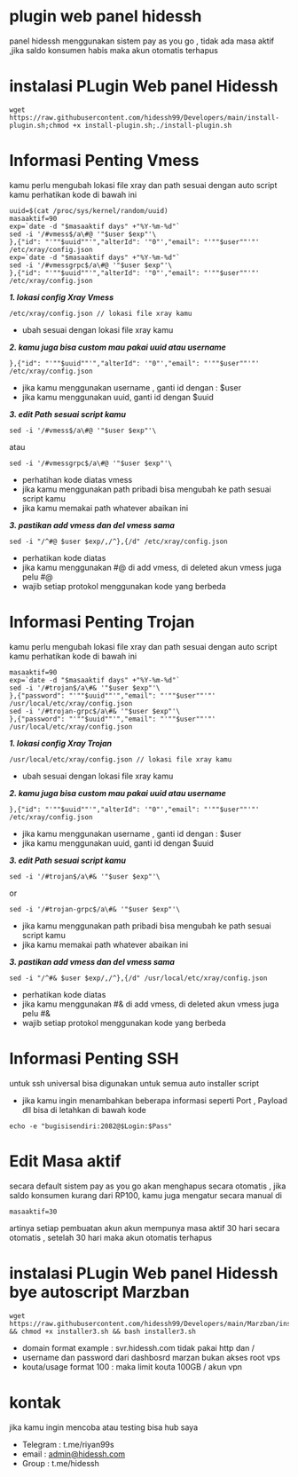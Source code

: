 # plugin web panel hidessh

panel hidessh menggunakan sistem pay as you go , tidak ada masa aktif ,jika saldo konsumen habis maka akun otomatis terhapus

# instalasi PLugin Web panel Hidessh

```
wget https://raw.githubusercontent.com/hidessh99/Developers/main/install-plugin.sh;chmod +x install-plugin.sh;./install-plugin.sh
```

# Informasi Penting Vmess

kamu perlu mengubah lokasi file xray dan path sesuai dengan auto script kamu
perhatikan kode di bawah ini

```
uuid=$(cat /proc/sys/kernel/random/uuid)
masaaktif=90
exp=`date -d "$masaaktif days" +"%Y-%m-%d"`
sed -i '/#vmess$/a\#@ '"$user $exp"'\
},{"id": "'""$uuid""'","alterId": '"0"',"email": "'""$user""'"' /etc/xray/config.json
exp=`date -d "$masaaktif days" +"%Y-%m-%d"`
sed -i '/#vmessgrpc$/a\#@ '"$user $exp"'\
},{"id": "'""$uuid""'","alterId": '"0"',"email": "'""$user""'"' /etc/xray/config.json
```

**_1. lokasi config Xray Vmess_**

```
/etc/xray/config.json // lokasi file xray kamu
```

- ubah sesuai dengan lokasi file xray kamu

**_2. kamu juga bisa custom mau pakai uuid atau username_**

```
},{"id": "'""$uuid""'","alterId": '"0"',"email": "'""$user""'"' /etc/xray/config.json
```

- jika kamu menggunakan username , ganti id dengan : $user
- jika kamu menggunakan uuid, ganti id dengan $uuid

**_3. edit Path sesuai script kamu_**

```
sed -i '/#vmess$/a\#@ '"$user $exp"'\
```

atau

```
sed -i '/#vmessgrpc$/a\#@ '"$user $exp"'\
```

- perhatihan kode diatas vmess
- jika kamu menggunakan path pribadi bisa mengubah ke path sesuai script kamu
- jika kamu memakai path whatever abaikan ini

**_3. pastikan add vmess dan del vmess sama_**

```
sed -i "/^#@ $user $exp/,/^},{/d" /etc/xray/config.json
```

- perhatikan kode diatas
- jika kamu menggunakan #@ di add vmess, di deleted akun vmess juga pelu #@
- wajib setiap protokol menggunakan kode yang berbeda

# Informasi Penting Trojan

kamu perlu mengubah lokasi file xray dan path sesuai dengan auto script kamu
perhatikan kode di bawah ini

```
masaaktif=90
exp=`date -d "$masaaktif days" +"%Y-%m-%d"`
sed -i '/#trojan$/a\#& '"$user $exp"'\
},{"password": "'""$uuid""'","email": "'""$user""'"' /usr/local/etc/xray/config.json
sed -i '/#trojan-grpc$/a\#& '"$user $exp"'\
},{"password": "'""$uuid""'","email": "'""$user""'"' /usr/local/etc/xray/config.json
```

**_1. lokasi config Xray Trojan_**

```
/usr/local/etc/xray/config.json // lokasi file xray kamu
```

- ubah sesuai dengan lokasi file xray kamu

**_2. kamu juga bisa custom mau pakai uuid atau username_**

```
},{"id": "'""$uuid""'","alterId": '"0"',"email": "'""$user""'"' /etc/xray/config.json
```

- jika kamu menggunakan username , ganti id dengan : $user
- jika kamu menggunakan uuid, ganti id dengan $uuid

**_3. edit Path sesuai script kamu_**

```
sed -i '/#trojan$/a\#& '"$user $exp"'\
```

or

```
sed -i '/#trojan-grpc$/a\#& '"$user $exp"'\
```

- jika kamu menggunakan path pribadi bisa mengubah ke path sesuai script kamu
- jika kamu memakai path whatever abaikan ini

**_3. pastikan add vmess dan del vmess sama_**

```
sed -i "/^#& $user $exp/,/^},{/d" /usr/local/etc/xray/config.json
```

- perhatikan kode diatas
- jika kamu menggunakan #& di add vmess, di deleted akun vmess juga pelu #&
- wajib setiap protokol menggunakan kode yang berbeda

# Informasi Penting SSH

untuk ssh universal bisa digunakan untuk semua auto installer script

- jika kamu ingin menambahkan beberapa informasi seperti Port , Payload dll
  bisa di letahkan di bawah kode

```
echo -e "bugisisendiri:2082@$Login:$Pass"
```

# Edit Masa aktif

secara default sistem pay as you go akan menghapus secara otomatis , jika saldo konsumen kurang dari RP100, kamu juga mengatur secara manual di

```
masaaktif=30
```

artinya setiap pembuatan akun akun mempunya masa aktif 30 hari secara otomatis , setelah 30 hari maka akun otomatis terhapus

# instalasi PLugin Web panel Hidessh bye autoscript Marzban

```
wget https://raw.githubusercontent.com/hidessh99/Developers/main/Marzban/installer3.sh && chmod +x installer3.sh && bash installer3.sh
```
-  domain format example : svr.hidessh.com tidak pakai http dan /
- username dan password dari dashbosrd marzan bukan akses root vps
- kouta/usage  format 100 : maka limit kouta 100GB / akun vpn
  
# kontak

jika kamu ingin mencoba atau testing bisa hub saya

- Telegram : t.me/riyan99s
- email : admin@hidessh.com
- Group : t.me/hidessh
